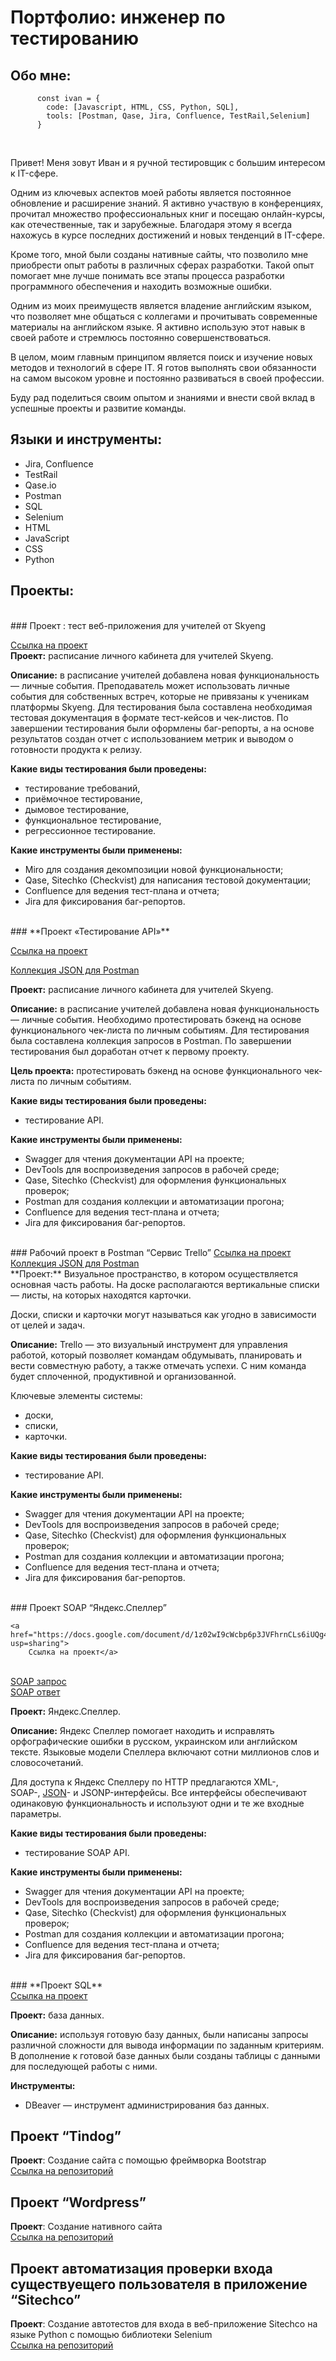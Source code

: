 <h1>Портфолио: инженер по тестированию</h1>
<h2>Обо мне:</h2>

          const ivan = {
            code: [Javascript, HTML, CSS, Python, SQL],
            tools: [Postman, Qase, Jira, Confluence, TestRail,Selenium]
          }
          
<br>
<p>Привет! Меня зовут Иван и я ручной тестировщик с большим интересом к IT-сфере.</p>

<p>Одним из ключевых аспектов моей работы является постоянное обновление и расширение знаний. Я активно участвую в конференциях, прочитал множество профессиональных книг и посещаю онлайн-курсы, как отечественные, так и зарубежные. Благодаря этому я всегда нахожусь в курсе последних достижений и новых тенденций в IT-сфере.</p>

<p>Кроме того, мной были созданы нативные сайты, что позволило мне приобрести опыт работы в различных сферах разработки. Такой опыт помогает мне лучше понимать все этапы процесса разработки программного обеспечения и находить возможные ошибки.</p>

<p>Одним из моих преимуществ является владение английским языком, что позволяет мне общаться с коллегами и прочитывать современные материалы на английском языке. Я активно использую этот навык в своей работе и стремлюсь постоянно совершенствоваться.</p>

<p>В целом, моим главным принципом является поиск и изучение новых методов и технологий в сфере IT. Я готов выполнять свои обязанности на самом высоком уровне и постоянно развиваться в своей профессии.</p>

<p>Буду рад поделиться своим опытом и знаниями и внести свой вклад в успешные проекты и развитие команды.</p>

<h2>Языки и инструменты:</h2>
<ul>
  <li>Jira, Confluence</li>
  <li>TestRail</li>
  <li>Qase.io</li>
  <li>Postman</li>
  <li>SQL</li>
  <li>Selenium</li>
  <li>HTML</li>
  <li>JavaScript</li>
  <li>CSS</li>
  <li>Python</li>
</ul>
<h2>Проекты:</h2>
<br>
### Проект : тест веб-приложения для учителей от Skyeng

<a href="https://drive.google.com/drive/folders/15DrKzBFMoPhYgSJlx2TvJqnLY3D6fcHB?usp=sharing">Ссылка на проект</a>
<br>
**Проект:** расписание личного кабинета для учителей Skyeng.

**Описание:** в расписание учителей добавлена новая функциональность — личные события. Преподаватель может использовать личные события для собственных встреч, которые не привязаны к ученикам платформы Skyeng. Для тестирования была составлена необходимая тестовая документация в формате тест-кейсов и чек-листов. По завершении тестирования были оформлены баг-репорты, а на основе результатов создан отчет с использованием метрик и выводом о готовности продукта к релизу.

**Какие виды тестирования были проведены:**

- тестирование требований,
- приёмочное тестирование,
- дымовое тестирование,
- функциональное тестирование,
- регрессионное тестирование.

**Какие инструменты были применены:**

- Miro для создания декомпозиции новой функциональности;
- Qase, Sitechko (Checkvist) для написания тестовой документации;
- Confluence для ведения тест-плана и отчета;
- Jira для фиксирования баг-репортов.
<br>
### **Проект «Тестирование API»**

<a href="https://drive.google.com/drive/folders/15DrKzBFMoPhYgSJlx2TvJqnLY3D6fcHB?usp=sharing">Ссылка на проект</a>
<br>

<a href="https://drive.google.com/file/d/1iAMYVhDqkZzu-Pcs_LR-VqSAeiufZs8k/view?usp=drive_link">
        Коллекция JSON для Postman</a>

**Проект:** расписание личного кабинета для учителей Skyeng.

**Описание:** в расписание учителей добавлена новая функциональность — личные события. Необходимо протестировать бэкенд на основе функционального чек-листа по личным событиям. Для тестирования была составлена коллекция запросов в Postman. По завершении тестирования был доработан отчет к первому проекту.

**Цель проекта:** протестировать бэкенд на основе функционального чек-листа по личным событиям.

**Какие виды тестирования были проведены:**

- тестирование API.

**Какие инструменты были применены:**

- Swagger для чтения документации API на проекте;
- DevTools для воспроизведения запросов в рабочей среде;
- Qase, Sitechko (Checkvist) для оформления функциональных проверок;
- Postman для создания коллекции и автоматизации прогона;
- Confluence для ведения тест-плана и отчета;
- Jira для фиксирования баг-репортов.
<br>
### Рабочий проект в Postman “Сервис Trello”

<a href="https://docs.google.com/document/d/1es9AqgR5TK6i5BaXIXpCPpEfTrEJ-uCgOIONHgLg92o/edit?usp=sharing">
        Ссылка на проект</a>
<br>
<a href="https://prod-files-secure.s3.us-west-2.amazonaws.com/3e513ab4-b41f-4d77-a7c7-3bead948464c/b1312845-6ac4-4904-a0ec-fd102dcbb154/16_13_22_3864b3ef1eecd804.00953684trello.postman_collection.json">
        Коллекция JSON для Postman</a>
<br>
**Проект:** Визуальное пространство, в котором осуществляется основная часть работы. На доске располагаются вертикальные списки — листы, на которых находятся карточки.

Доски, списки и карточки могут называться как угодно в зависимости от целей и задач.

**Описание:** Trello — это визуальный инструмент для управления работой, который позволяет командам обдумывать, планировать и вести совместную работу, а также отмечать успехи. С ним команда будет сплоченной, продуктивной и организованной.

Ключевые элементы системы:

- доски,
- списки,
- карточки.

**Какие виды тестирования были проведены:**

- тестирование API.

**Какие инструменты были применены:**

- Swagger для чтения документации API на проекте;
- DevTools для воспроизведения запросов в рабочей среде;
- Qase, Sitechko (Checkvist) для оформления функциональных проверок;
- Postman для создания коллекции и автоматизации прогона;
- Confluence для ведения тест-плана и отчета;
- Jira для фиксирования баг-репортов.
<br>
### Проект SOAP “Яндекс.Спеллер”

    <a href="https://docs.google.com/document/d/1z02wI9cWcbp6p3JVFhrnCLs6iUQg48eBvSRcTUHmTo4/edit?usp=sharing">
        Ссылка на проект</a>
<br>
<a href="https://drive.google.com/file/d/1bD4y7a2lclqYhrbs-skppRyNV0M0U327/view?usp=sharing">
        SOAP запрос</a>
        <br>
<a href="https://drive.google.com/file/d/1AUgIIxyh3AinKRa_B-eLQBWPMNZqwSwI/view?usp=sharing">
            SOAP ответ</a>

**Проект:** Яндекс.Спеллер.

**Описание:** Яндекс Спеллер помогает находить и исправлять орфографические ошибки в русском, украинском или английском тексте. Языковые модели Спеллера включают сотни миллионов слов и словосочетаний.

Для доступа к Яндекс Спеллеру по HTTP предлагаются XML-, SOAP-, [JSON](http://www.json.org/)- и JSONP-интерфейсы. Все интерфейсы обеспечивают одинаковую функциональность и используют одни и те же входные параметры.

**Какие виды тестирования были проведены:**

- тестирование  SOAP API.

**Какие инструменты были применены:**

- Swagger для чтения документации API на проекте;
- DevTools для воспроизведения запросов в рабочей среде;
- Qase, Sitechko (Checkvist) для оформления функциональных проверок;
- Postman для создания коллекции и автоматизации прогона;
- Confluence для ведения тест-плана и отчета;
- Jira для фиксирования баг-репортов.
<br>
### **Проект SQL**
<br>
<a href="https://drive.google.com/drive/folders/1Gle1LHYHKXU44ZQrBNKA4VYOrDl5Nug5?usp=drive_link">
        Ссылка на проект</a>
<br>

**Проект:** база данных.

**Описание:** используя готовую базу данных, были написаны запросы различной сложности для вывода информации по заданным критериям. В дополнение к готовой базе данных были созданы таблицы с данными для последующей работы с ними.

**Инструменты:**

- DBeaver — инструмент администрирования баз данных.

## Проект “Tindog”

**Проект**: Создание сайта с помощью фреймворка Bootstrap
<br>
<a href="https://github.com/morozoffivan/tindog">
        Ссылка на репозиторий</a>
<br>
## Проект “Wordpress”

**Проект**: Создание нативного сайта
<br>
<a href="https://github.com/morozoffivan/new_web_site.git">
        Ссылка на репозиторий</a>
<br>
## Проект автоматизация проверки входа существуещего пользователя в приложение “Sitechco”
**Проект**: Создание автотестов для входа в веб-приложение Sitechco на языке Python с помощью библиотеки Selenium
<br>
<a href="https://github.com/morozoffivan/sitechko_enter">
        Ссылка на репозиторий</a>
